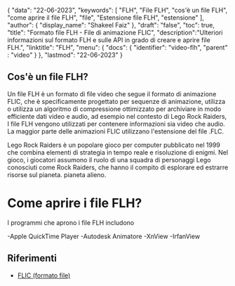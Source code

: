 {
"data": "22-06-2023",
  "keywords": [
"FLH",
"File FLH",
"cos'è un file FLH",
"come aprire il file FLH",
"file",
"Estensione file FLH",
"estensione"
],
  "author": {
"display_name": "Shakeel Faiz"
},
"draft": "false",
"toc": true,
"title": "Formato file FLH - File di animazione FLIC",
  "description":"Ulteriori informazioni sul formato FLH e sulle API in grado di creare e aprire file FLH.",
"linktitle": "FLH",
  "menu": {
    "docs": {
      "identifier": "video-flh",
"parent" : "video"
}
},
"lastmod": "22-06-2023"
}

## Cos'è un file FLH?

Un file FLH è un formato di file video che segue il formato di animazione FLIC, che è specificamente progettato per sequenze di animazione, utilizza o utilizza un algoritmo di compressione ottimizzato per archiviare in modo efficiente dati video e audio, ad esempio nel contesto di Lego Rock Raiders, I file FLH vengono utilizzati per contenere informazioni sia video che audio. La maggior parte delle animazioni FLIC utilizzano l'estensione del file .FLC.

Lego Rock Raiders è un popolare gioco per computer pubblicato nel 1999 che combina elementi di strategia in tempo reale e risoluzione di enigmi. Nel gioco, i giocatori assumono il ruolo di una squadra di personaggi Lego conosciuti come Rock Raiders, che hanno il compito di esplorare ed estrarre risorse sul pianeta. pianeta alieno.

# Come aprire i file FLH?

I programmi che aprono i file FLH includono

-Apple QuickTime Player
-Autodesk Animatore
-XnView
-IrfanView

## Riferimenti
* [FLIC (formato file)](https://en.wikipedia.org/wiki/FLIC_(file_format))

